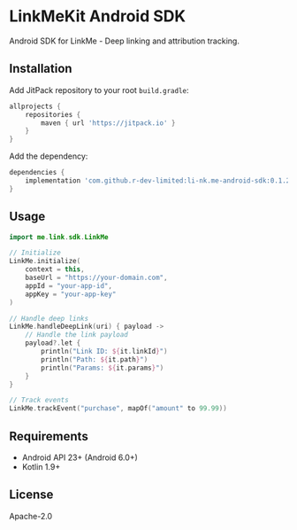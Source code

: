 # LinkMeKit Android SDK

Android SDK for LinkMe - Deep linking and attribution tracking.

## Installation

Add JitPack repository to your root `build.gradle`:

```gradle
allprojects {
    repositories {
        maven { url 'https://jitpack.io' }
    }
}
```

Add the dependency:

```gradle
dependencies {
    implementation 'com.github.r-dev-limited:li-nk.me-android-sdk:0.1.2'
}
```

## Usage

```kotlin
import me.link.sdk.LinkMe

// Initialize
LinkMe.initialize(
    context = this,
    baseUrl = "https://your-domain.com",
    appId = "your-app-id",
    appKey = "your-app-key"
)

// Handle deep links
LinkMe.handleDeepLink(uri) { payload ->
    // Handle the link payload
    payload?.let {
        println("Link ID: ${it.linkId}")
        println("Path: ${it.path}")
        println("Params: ${it.params}")
    }
}

// Track events
LinkMe.trackEvent("purchase", mapOf("amount" to 99.99))
```

## Requirements

- Android API 23+ (Android 6.0+)
- Kotlin 1.9+

## License

Apache-2.0
